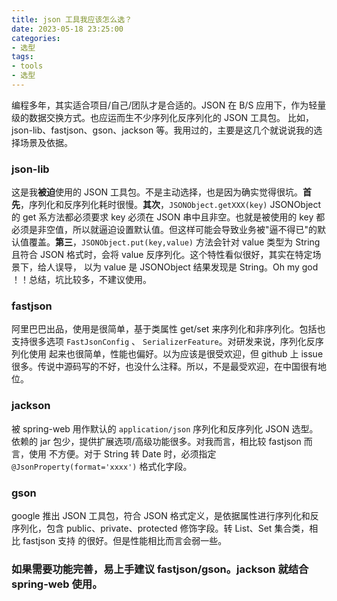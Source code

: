 ```yaml
---
title: json 工具我应该怎么选？
date: 2023-05-18 23:25:00
categories:
- 选型
tags:
- tools
- 选型
---
```


编程多年，其实适合项目/自己/团队才是合适的。JSON 在 B/S 应用下，作为轻量级的数据交换方式。也应运而生不少序列化反序列化的 JSON 工具包。
比如，json-lib、fastjson、gson、jackson 等。我用过的，主要是这几个就说说我的选择场景及依据。

### json-lib

这是我**被迫**使用的 JSON 工具包。不是主动选择，也是因为确实觉得很坑。**首先**，序列化和反序列化耗时很慢。**其次**，`JSONObject.getXXX(key)` JSONObject
的 get 系方法都必须要求 key 必须在 JSON 串中且非空。也就是被使用的 key 都必须是非空值，所以就逼迫设置默认值。但这样可能会导致业务被"逼不得已"的默认值覆盖。**第三**，`JSONObject.put(key,value)` 方法会针对 value 类型为 String 且符合 JSON 格式时，会将 value 反序列化。这个特性看似很好，其实在特定场景下，给人误导，
以为 value 是 JSONObject 结果发现是 String。Oh my god ！！总结，坑比较多，不建议使用。

### fastjson

阿里巴巴出品，使用是很简单，基于类属性 get/set 来序列化和非序列化。包括也支持很多选项 `FastJsonConfig` 、 `SerializerFeature`。对研发来说，序列化反序列化使用
起来也很简单，性能也偏好。以为应该是很受欢迎，但 github 上 issue 很多。传说中源码写的不好，也没什么注释。所以，不是最受欢迎，在中国很有地位。

### jackson

被 spring-web 用作默认的 `application/json` 序列化和反序列化 JSON 选型。依赖的 jar 包少，提供扩展选项/高级功能很多。对我而言，相比较 fastjson 而言，使用
不方便。对于 String 转 Date 时，必须指定 `@JsonProperty(format='xxxx')` 格式化字段。

### gson

google 推出 JSON 工具包，符合 JSON 格式定义，是依据属性进行序列化和反序列化，包含 public、private、protected 修饰字段。转 List、Set 集合类，相比 fastjson 支持
的很好。但是性能相比而言会弱一些。

### **如果需要功能完善，易上手建议 fastjson/gson。jackson 就结合 spring-web 使用。**

